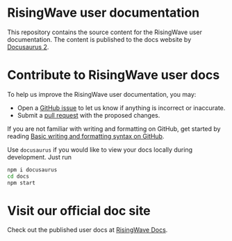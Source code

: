# RisingWave user documentation

This repository contains the source content for the RisingWave user documentation. The content is published to the docs website by [Docusaurus 2](https://docusaurus.io/).

# Contribute to RisingWave user docs

To help us improve the RisingWave user documentation, you may:

- Open a [GitHub issue](https://github.com/risingwavelabs/risingwave-docs/issues) to let us know if anything is incorrect or inaccurate.
- Submit a [pull request](https://github.com/risingwavelabs/risingwave-docs/pulls) with the proposed changes.

If you are not familiar with writing and formatting on GitHub, get started by reading [Basic writing and formatting syntax on GitHub](https://docs.github.com/en/get-started/writing-on-github/getting-started-with-writing-and-formatting-on-github/basic-writing-and-formatting-syntax).

Use `docusaurus` if you would like to view your docs locally during development. Just run

```sh 
npm i docusaurus 
cd docs 
npm start
```

# Visit our official doc site

Check out the published user docs at [RisingWave Docs](https://www.risingwave.dev/).
